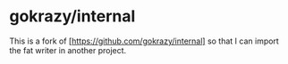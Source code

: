 # gokrazy/internal

This is a fork of [https://github.com/gokrazy/internal] so that I can import
the fat writer in another project.

